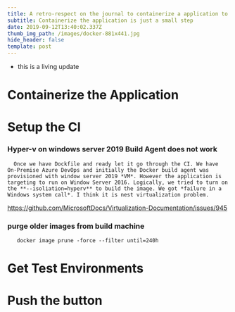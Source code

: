 ```yaml
---
title: A retro-respect on the journal to containerize a application to production
subtitle: Containerize the application is just a small step
date: 2019-09-12T13:40:02.337Z
thumb_img_path: /images/docker-881x441.jpg
hide_header: false
template: post
---
```

* this is a living update

# Containerize the Application

# Setup the CI

  ### Hyper-v on windows server 2019 Build Agent does not work
      Once we have Dockfile and ready let it go through the CI. We have On-Premise Azure DevOps and initially the Docker build agent was provisioned with window server 2019 *VM*. However the application is targeting to run on Window Server 2016. Logically, we tried to turn on the **--isoliation=hyperv** to build the image. We got *failure in a Windows system call*. I think it is nest virtualization problem.
https://github.com/MicrosoftDocs/Virtualization-Documentation/issues/945

  ### purge older images from build machine
```
   docker image prune -force --filter until=240h
```

# Get Test Environments

# Push the button
